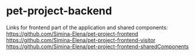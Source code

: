 # pet-project-backend

Links for frontend part of the application and shared components:
https://github.com/Simina-Elena/pet-project-frontend
https://github.com/Simina-Elena/pet-project-frontend-visitor
https://github.com/Simina-Elena/pet-project-frontend-sharedComponents
